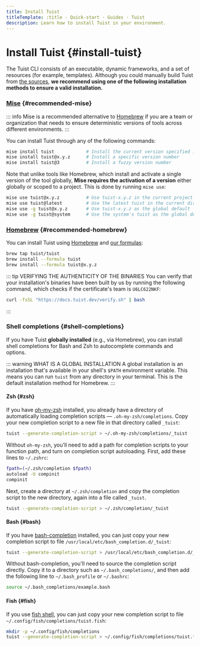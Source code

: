 ```yaml
---
title: Install Tuist
titleTemplate: :title · Quick-start · Guides · Tuist
description: Learn how to install Tuist in your environment.
---
```


# Install Tuist {#install-tuist}

The Tuist CLI consists of an executable, dynamic frameworks, and a set of resources (for example, templates). Although you could manually build Tuist from [the sources](https://github.com/tuist/tuist), **we recommend using one of the following installation methods to ensure a valid installation.**

### <a href="https://github.com/jdx/mise">Mise</a> {#recommended-mise}

::: info
Mise is a recommended alternative to [Homebrew](https://brew.sh) if you are a team or organization that needs to ensure deterministic versions of tools across different environments.
:::

You can install Tuist through any of the following commands:

```bash
mise install tuist            # Install the current version specified in .tool-versions/.mise.toml
mise install tuist@x.y.z      # Install a specific version number
mise install tuist@3          # Install a fuzzy version number
```

Note that unlike tools like Homebrew, which install and activate a single version of the tool globally, **Mise requires the activation of a version** either globally or scoped to a project. This is done by running `mise use`:

```bash
mise use tuist@x.y.z          # Use tuist-x.y.z in the current project
mise use tuist@latest         # Use the latest tuist in the current directory
mise use -g tuist@x.y.z       # Use tuist-x.y.z as the global default
mise use -g tuist@system      # Use the system's tuist as the global default
```

### <a href="https://brew.sh">Homebrew</a> {#recommended-homebrew}

You can install Tuist using [Homebrew](https://brew.sh) and [our formulas](https://github.com/tuist/homebrew-tuist):

```bash
brew tap tuist/tuist
brew install --formula tuist
brew install --formula tuist@x.y.z
```

::: tip VERIFYING THE AUTHENTICITY OF THE BINARIES
You can verify that your installation's binaries have been built by us by running the following command, which checks if the certificate's team is `U6LC622NKF`:

```bash
curl -fsSL "https://docs.tuist.dev/verify.sh" | bash
```
:::

### Shell completions {#shell-completions}

If you have Tuist **globally installed** (e.g., via Homebrew),
you can install shell completions for Bash and Zsh to autocomplete commands and options.

::: warning WHAT IS A GLOBAL INSTALLATION
A global installation is an installation that's available in your shell's `$PATH` environment variable. This means you can run `tuist` from any directory in your terminal. This is the default installation method for Homebrew.
:::

#### Zsh {#zsh}

If you have [oh-my-zsh](https://ohmyz.sh/) installed, you already have a directory of automatically loading completion scripts — `.oh-my-zsh/completions`. Copy your new completion script to a new file in that directory called `_tuist`:

```bash
tuist --generate-completion-script > ~/.oh-my-zsh/completions/_tuist
```

Without `oh-my-zsh`, you'll need to add a path for completion scripts to your function path, and turn on completion script autoloading. First, add these lines to `~/.zshrc`:

```bash
fpath=(~/.zsh/completion $fpath)
autoload -U compinit
compinit
```

Next, create a directory at `~/.zsh/completion` and copy the completion script to the new directory, again into a file called `_tuist`.

```bash
tuist --generate-completion-script > ~/.zsh/completion/_tuist
```

#### Bash {#bash}

If you have [bash-completion](https://github.com/scop/bash-completion) installed, you can just copy your new completion script to file `/usr/local/etc/bash_completion.d/_tuist`:

```bash
tuist --generate-completion-script > /usr/local/etc/bash_completion.d/_tuist
```

Without bash-completion, you'll need to source the completion script directly. Copy it to a directory such as `~/.bash_completions/`, and then add the following line to `~/.bash_profile` or `~/.bashrc`:

```bash
source ~/.bash_completions/example.bash
```

#### Fish {#fish}

If you use [fish shell](https://fishshell.com), you can just copy your new completion script to file `~/.config/fish/completions/tuist.fish`:

```bash
mkdir -p ~/.config/fish/completions
tuist --generate-completion-script > ~/.config/fish/completions/tuist.fish
```
